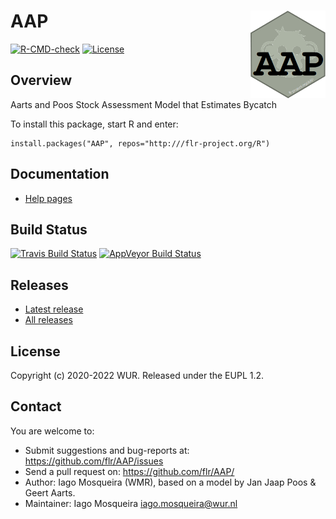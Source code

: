 # AAP <img src="man/figures/aap.png" align="right" width="120" />

[![R-CMD-check](https://github.com/flr/aap/workflows/R-CMD-check/badge.svg)](https://github.com/flr/aap/actions)
[![License](https://flr-project.org/img/eupl12.svg)](https://eupl.eu/1.2/en)

## Overview

Aarts and Poos Stock Assessment Model that Estimates Bycatch

To install this package, start R and enter:

	install.packages("AAP", repos="http:///flr-project.org/R")

## Documentation
- [Help pages](http://flr-project.org/AAP)

## Build Status
[![Travis Build Status](https://travis-ci.org/flr/FLPKG.svg?branch=master)](https://travis-ci.org/flr/FLPKG)
[![AppVeyor Build Status](https://ci.appveyor.com/api/projects/status/github/flr/FLPKG?branch=master&svg=true)](https://ci.appveyor.com/project/flr/FLPKG)

## Releases
- [Latest release](https://github.com/flr/R/releases/latest)
- [All releases](https://github.com/flr/R/releases/)

## License
Copyright (c) 2020-2022 WUR. Released under the EUPL 1.2.

## Contact
You are welcome to:

- Submit suggestions and bug-reports at: <https://github.com/flr/AAP/issues>
- Send a pull request on: <https://github.com/flr/AAP/>
- Author: Iago Mosqueira (WMR), based on a model by Jan Jaap Poos & Geert Aarts.
- Maintainer: Iago Mosqueira <iago.mosqueira@wur.nl>
